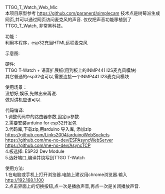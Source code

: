TTGO_T_Watch_Web_Mic <br/>
本项目原型参考 https://github.com/paranerd/simplecam 技术点是树莓派生成网页,并可以通过网页访问麦克风的声音.
仅仅把声音功能移植到了TTGO_T_Watch, 非常黑科技。

功能：<br/>
利用本程序，esp32充当HTML远程麦克风

示意图:<br/>

硬件:<br/>
  TTGO T-Watch + 语音扩展板(用到板上的INMP441 I2S麦克风模块)<br/>
  其它普通的esp32也可以,需要连接一个INMP441 I2S麦克风模块 <br/>

使用场景：<br/>
没想好,娱乐,先做出来再说.<br/>
做对讲机应该可以.<br/>

代码编译:<br/>
1.调整代码中的路由器参数,固定ip参数.<br/>
2.需要安装arduino for esp32开发包<br/>
3.代码库,下载zip,用arduino 导入库, 添加zip<br/>
 https://github.com/Links2004/arduinoWebSockets  <br/>
 https://github.com/me-no-dev/ESPAsyncWebServer<br/>
 https://github.com/me-no-dev/AsyncTCP<br/>
4.板选择: ESP32 Dev Module <br/>
5.选好端口,编译并烧写到TTGO T-Watch<br/>

使用方法:<br/>
1.在电脑或手机上打开浏览器.电脑上建议用chrome浏览器.输入 http://192.168.1.100<br/>
2.点击界面上的切换按钮,点一次是播放声音,再点一次是关闭播放声音.<br/>
